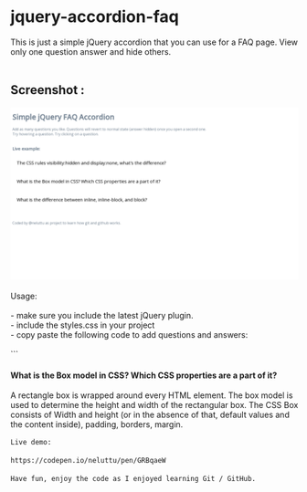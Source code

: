 # jquery-accordion-faq

This is just a simple jQuery accordion that you can use for a FAQ page.
View only one question answer and hide others.
<br><br>
## Screenshot :
<img src="/screenshot.png">
<br><br>
Usage:<br><br>
- make sure you include the latest jQuery plugin.<br>
- include the styles.css in your project<br>
- copy paste the following code to add questions and answers:
<br><br>
```
<div class="question">
    <h4>What is the Box model in CSS? Which CSS properties are a part of it?</h4>
    <div class="faqAnswer">
        A rectangle box is wrapped around every HTML element. The box model is used to determine the height and width of the rectangular box. The CSS Box consists of Width and height (or in the absence of that, default values and the content inside), padding, borders, margin.
    </div>
</div>

```
Live demo:

https://codepen.io/neluttu/pen/GRBqaeW

Have fun, enjoy the code as I enjoyed learning Git / GitHub.